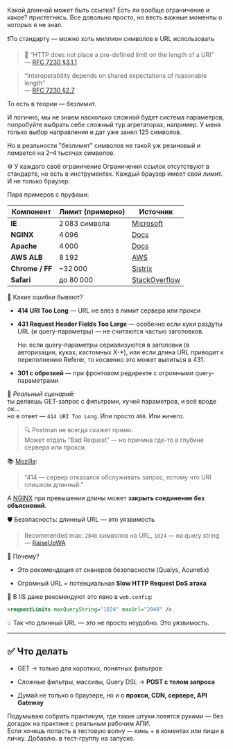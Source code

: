 
Какой длинной может быть ссылка?
Есть ли вообще ограничение и какое?
пристегнись. Все довольно просто, но весть важные моменты о которых я не знал.

❗️По стандарту — можно хоть миллион символов в URL использовать

> 🧾 “HTTP does not place a pre-defined limit on the length of a URI”  
> — [RFC 7230 §3.1.1](https://datatracker.ietf.org/doc/html/rfc7230#section-3.1.1)

> “Interoperability depends on shared expectations of reasonable length”  
> — [RFC 7230 §2.7](https://datatracker.ietf.org/doc/html/rfc7230#section-2.7)

То есть в теории — безлимит.  

И логично, мы не знаем насколько сложной будет система параметров, попробуйте выбрать себе сложный тур агрегаторах, например.
У меня только выбор направления и дат уже занял 125 символов.

Но в реальности "безлимит" символов не такой уж резиновый и ломается на 2–4 тысячах символов.

⚙️ У каждого своё ограничение
Ограничения ссылок отсутствуют в стандарте, но есть в инструментах. Каждый браузер имеет свой лимит. И не только браузер.

Пара примеров с пруфами:

| Компонент       | Лимит (примерно) | Источник                                                                                                                                                |
| --------------- | ---------------- | ------------------------------------------------------------------------------------------------------------------------------------------------------- |
| **IE**          | 2 083 символа    | [Microsoft](https://support.microsoft.com/en-us/topic/maximum-url-length-is-2-083-characters-in-internet-explorer-174e7c8a-6666-f4e0-6fd6-908b53c12246) |
| **NGINX**       | 4 096            | [Docs](https://nginx.org/en/docs/http/ngx_http_core_module.html#large_client_header_buffers)                                                            |
| **Apache**      | 4 000            | [Docs](https://httpd.apache.org/docs/2.4/mod/core.html#limitrequestline)                                                                                |
| **AWS ALB**     | 8 192            | [AWS](https://docs.aws.amazon.com/elasticloadbalancing/latest/application/load-balancer-troubleshooting.html)                                           |
| **Chrome / FF** | ~32 000          | [Sistrix](https://www.sistrix.com/ask-sistrix/technical-seo/site-structure/url-length-how-long-can-a-url-be)                                            |
| **Safari**      | до 80 000        | [StackOverflow](https://stackoverflow.com/questions/417142/what-is-the-maximum-length-of-a-url-in-different-browsers)                                   |

🧨  Какие ошибки бывают?

- **414 URI Too Long** — URL не влез в лимит сервера или прокси
    
- **431 Request Header Fields Too Large** — особенно если куки раздуты
	URL (и query-параметры) — не считаются частью заголовков.
	
	Но: если query-параметры сериализуются в заголовки (в авторизации, куках, кастомных X-*), или если длина URL приводит к переполнению Referer, то косвенно это может вылиться в 431.
    
- **301 с обрезкой** — при фронтовом редиректе с огромными query-параметрами

🧵 _Реальный сценарий:_  
ты делаешь GET-запрос с фильтрами, кучей параметров, и всё вроде ок…  
но в ответ — `414 URI Too Long`. Или просто `400`. Или ничего.

> 🔍 Postman не всегда скажет прямо.  
> Может отдать “Bad Request” — но причина где-то в глубине сервера или прокси.

📚 [Mozilla](https://developer.mozilla.org/en-US/docs/Web/HTTP/Status/414):

> “414 — сервер отказался обслуживать запрос, потому что URI слишком длинный.”

А [NGINX](https://nginx.org/en/docs/http/ngx_http_core_module.html#large_client_header_buffers) при превышении длины может **закрыть соединение без объяснений**.

🛡️ Безопасность: длинный URL — это уязвимость

> Recommended max: `2048` символов на URL, `1024` — на query string  
> — [RaiseUpWA](https://www.raiseupwa.com/writing-tips/what-is-the-limit-of-query-string-in-asp-net/)

📌 Почему?

- Это рекомендация от сканеров безопасности (Qualys, Acunetix)
    
- Огромный URL = потенциальная **Slow HTTP Request DoS атака**
    

🔐 В IIS даже рекомендуют это явно в `web.config`:

```xml
<requestLimits maxQueryString="1024" maxUrl="2048" />
```

💡 Так что длинный URL — это не просто неудобно. Это уязвимость.

---

## ✅ Что делать

- GET → только для коротких, понятных фильтров
    
- Сложные фильтры, массивы, Query DSL → **POST с телом запроса**
    
- Думай не только о браузере, но и о **прокси, CDN, сервере, API Gateway**
    


Подумываю собрать практикум, где такие штуки ловятся руками — без догадок на практике с реальным рабочим АПИ.  
Если хочешь попасть в тестовую волну — кинь + в коментах или пиши в личку. Добавлю. в тест-группу на запуске.

